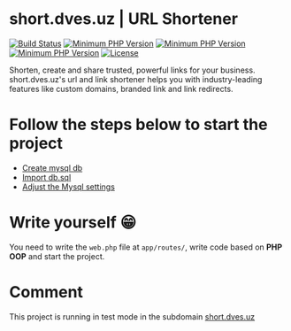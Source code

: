 # short.dves.uz | URL Shortener

<!-- badges -->
[![Build Status](https://img.shields.io/static/v1?label=helper&message=Telegram&color=informational)](https://t.me/Azimjanovich)
[![Minimum PHP Version](https://img.shields.io/static/v1?label=packagist&message=v1.0&color=blueviolet)](#!)
[![Minimum PHP Version](https://img.shields.io/static/v1?label=downloads&message=...&color=success)](#!)
[![Minimum PHP Version](https://img.shields.io/static/v1?label=PHP&message=>=7.4&color=blue)](https://php.net/)
[![License](https://img.shields.io/packagist/l/php-telegram-bot/laravel.svg)](https://github.com/president-tuychiyev/short.dves.uz/LICENSE.md)

<!-- info  -->
Shorten, create and share trusted, powerful links for your business. short.dves.uz's url and link shortener helps you with industry-leading features like custom domains, branded link and link redirects.

# Follow the steps below to start the project

- [Create mysql db](https://www.w3schools.com/php/php_mysql_create_table.asp)
- [Import db.sql](https://github.com/president-tuychiyev/short.dves.uz/blob/master/db.sql)
- [Adjust the Mysql settings](https://github.com/president-tuychiyev/short.dves.uz/blob/master/app/config/database.php)

# Write yourself 😁

You need to write the `web.php` file at `app/routes/`, write code based on <b>PHP OOP</b> and start the project.
 
 # Comment
 
 This project is running in test mode in the subdomain [short.dves.uz](http://short.dves.uz)
